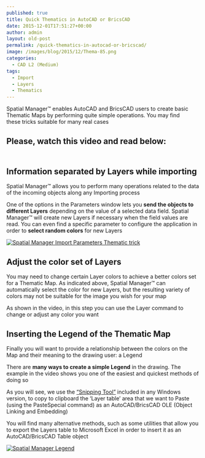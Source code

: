 ```yaml
---
published: true
title: Quick Thematics in AutoCAD or BricsCAD
date: 2015-12-01T17:51:27+00:00
author: admin
layout: old-post
permalink: /quick-thematics-in-autocad-or-bricscad/
image: /images/blog/2015/12/Thema-85.png
categories:
  - CAD L2 (Medium)
tags:
  - Import
  - Layers
  - Thematics
---
```

<p>
  Spatial Manager™ enables AutoCAD and BricsCAD users to create basic Thematic Maps by performing quite simple operations. You may find these tricks suitable for many real cases<br /> <!--more-->
</p>

<h2>
  Please, watch this video and read below:
</h2>

<h2>
  <br /> Information separated by Layers while importing
</h2>

<p>
  Spatial Manager™ allows you to perform many operations related to the data of the incoming objects along any Importing process
</p>

<p>
  One of the options in the Parameters window lets you <strong>send the objects to different Layers</strong> depending on the value of a selected data field. Spatial Manager™ will create new Layers if necessary when the field values are read. You can even find a specific parameter to configure the application in order to <strong>select random colors</strong> for new Layers
</p>

<p>
  <a href="/images/blog/2015/12/Import-Parameters-2016.png" target="_blank" rel="nofollow"><img src="/images/blog/2015/12/Import-Parameters-2016.png" alt="Spatial Manager Import Parameters Thematic trick" width="553" height="587" srcset="/images/blog/2015/12/Import-Parameters-2016.png 553w, /images/blog/2015/12/Import-Parameters-2016-283x300.png 283w" sizes="(max-width: 553px) 100vw, 553px" /></a>
</p>

<h2>
  Adjust the color set of Layers
</h2>

<p>
  You may need to change certain Layer colors to achieve a better colors set for a Thematic Map. As indicated above, Spatial Manager™ can automatically select the color for new Layers, but the resulting variety of colors may not be suitable for the image you wish for your map
</p>

<p>
  <span><span>As shown</span> <span>in the video</span>, in this step you</span> <span>can use</span> <span>the Layer</span> <span>command to change</span> <span>or adjust</span> <span>any color you want</span>
</p>

<h2>
  <span>Inserting</span> <span>the Legend of the</span> T<span>hematic Map</span>
</h2>

<p>
  Finally you will want to provide a relationship between the colors on the Map and their meaning to the drawing user: a Legend
</p>

<p>
  There are <strong>many ways to create a simple Legend</strong> in the drawing. The example in the video shows you one of the easiest and quickest methods of doing so
</p>

<p>
  As you will see, we use the <a href="http://windows.microsoft.com/en-us/windows-10/open-snipping-tool-and-take-a-screenshot" target="_blank" rel="nofollow">&#8220;Snipping Tool&#8221;</a> included in any Windows version, to copy to clipboard the &#8216;Layer table&#8217; area that we want to Paste (using the PasteSpecial command) as an AutoCAD/BricsCAD OLE (Object Linking and Embedding)
</p>

<p>
  You will find many alternative methods, such as some utilities that allow you to export the Layers table to Microsoft Excel in order to insert it as an AutoCAD/BricsCAD Table object
</p>

<p>
  <a href="/images/blog/2015/12/ThemaDWG-BricsCAD3.png" target="_blank" rel="nofollow"><img src="/images/blog/2015/12/ThemaDWG-BricsCAD3.png" alt="Spatial Manager Legend" width="563" height="266" srcset="/images/blog/2015/12/ThemaDWG-BricsCAD3.png 563w, /images/blog/2015/12/ThemaDWG-BricsCAD3-300x142.png 300w" sizes="(max-width: 563px) 100vw, 563px" /></a>
</p>